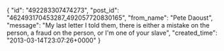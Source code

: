  {
   "id": "492283307474273",
   "post_id": "462493170453287_492057720830165",
   "from_name": "Pete Daoust",
   "message": "My last letter I told them, there is either a mistake on the person, a fraud on the person, or I'm one of your slave",
   "created_time": "2013-03-14T23:07:26+0000"
 }
